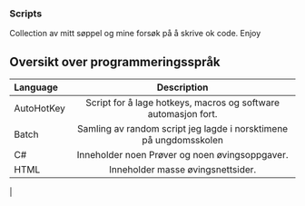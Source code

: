 ### Scripts

Collection av mitt søppel og mine forsøk på å skrive ok code.
Enjoy


## Oversikt over programmeringsspråk

| Language | Description |
|   :---   |    :---:    |
| AutoHotKey | Script for å lage hotkeys, macros og software automasjon fort. |
| Batch | Samling av random script jeg lagde i norsktimene på ungdomsskolen |
| C# | Inneholder noen Prøver og noen øvingsoppgaver. |
| HTML | Inneholder masse øvingsnettsider. |
|
